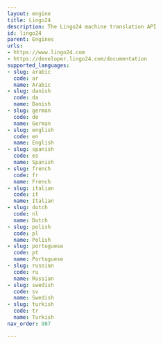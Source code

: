 ```yaml
---
layout: engine
title: Lingo24
description: The Lingo24 machine translation API
id: lingo24
parent: Engines
urls:
- https://www.lingo24.com
- https://developer.lingo24.com/documentation
supported_languages:
- slug: arabic
  code: ar
  name: Arabic
- slug: danish
  code: da
  name: Danish
- slug: german
  code: de
  name: German
- slug: english
  code: en
  name: English
- slug: spanish
  code: es
  name: Spanish
- slug: french
  code: fr
  name: French
- slug: italian
  code: it
  name: Italian
- slug: dutch
  code: nl
  name: Dutch
- slug: polish
  code: pl
  name: Polish
- slug: portuguese
  code: pt
  name: Portuguese
- slug: russian
  code: ru
  name: Russian
- slug: swedish
  code: sv
  name: Swedish
- slug: turkish
  code: tr
  name: Turkish
nav_order: 987

---
```



